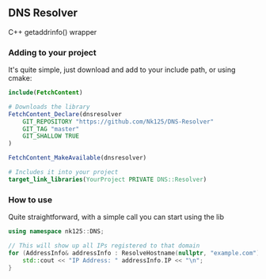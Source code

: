 ## DNS Resolver

C++ getaddrinfo() wrapper

### Adding to your project

It's quite simple, just download and add to your include path, or using cmake:

```cmake
include(FetchContent)

# Downloads the library
FetchContent_Declare(dnsresolver
	GIT_REPOSITORY "https://github.com/Nk125/DNS-Resolver"
	GIT_TAG "master"
	GIT_SHALLOW TRUE
)

FetchContent_MakeAvailable(dnsresolver)

# Includes it into your project
target_link_libraries(YourProject PRIVATE DNS::Resolver)
```

### How to use

Quite straightforward, with a simple call you can start using the lib

```cpp
using namespace nk125::DNS;

// This will show up all IPs registered to that domain
for (AddressInfo& addressInfo : ResolveHostname(nullptr, "example.com")) {
	std::cout << "IP Address: " addressInfo.IP << "\n";
}
```